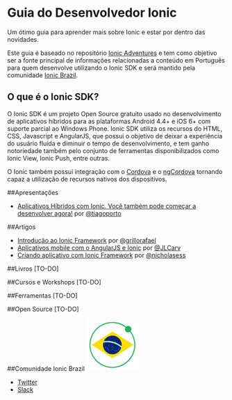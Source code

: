 # Guia do Desenvolvedor Ionic
Um ótimo guia para aprender mais sobre Ionic e estar por
dentro das novidades.

Este guia é baseado no repositório [Ionic Adventures](http://github.com/juarezpaf/ionic-adventures) e tem como objetivo ser a fonte principal de informações relacionadas a conteúdo em Português para quem desenvolve utilizando o Ionic SDK e será mantido pela comunidade [Ionic Brazil](http://github.com/ionicbrazil).

## O que é o Ionic SDK?
O Ionic SDK é um projeto Open Source gratuito usado no desenvolvimento de aplicativos híbridos para as plataformas Android 4.4+ e iOS 6+ com suporte parcial ao Windows Phone. Ionic SDK utiliza os recursos do HTML, CSS, Javascript e AngularJS, que possui o objetivo de deixar a experiência do usuário fluída e diminuir o tempo de desenvolvimento, e tem ganho notoriedade também pelo conjunto de ferramentas disponibilizados como Ionic View, Ionic Push, entre outras.

O Ionic também possui integração com o [Cordova](https://cordova.apache.org/) e o [ngCordova](http://ngcordova.com/) tornando capaz a utilização de recursos nativos dos dispositivos.

##Apresentações
* [Aplicativos Híbridos com Ionic. Você também pode começar a desenvolver agora!](http://www.tiagoporto.com/aplicativos-hibridos-com-ionic-voce-tambem-pode-comecar-a-desenvolver-agora) por [@tiagoporto](https://github.com/tiagoporto)

##Artigos
* [Introdução ao Ionic Framework](http://tableless.com.br/introducao-ao-ionic-framework/) por [@grillorafael](https://github.com/grillorafael)
* [Aplicativos mobile com o AngularJS e Ionic](http://frontinbrazil.com.br/aplicativos-mobile-com-o-angularjs-e-ionic/) por [@JLCarv](https://github.com/JLCarv)
* [Criando aplicativo com Ionic Framework](http://nicholasess.com.br/desenvolvimento/criando-aplicativo-com-ionic-framework-serie/) por [@nicholasess](https://github.com/nicholasess)

##Livros
[TO-DO]

##Cursos e Workshops
[TO-DO]

##Ferramentas
[TO-DO]

##Open Source
[TO-DO]

##Comunidade Ionic Brazil
![Ionic Brazil](ionicbrazil.png)

* [Twitter](http://twitter.com/ionicbrazil)
* [Slack](http://ionicbrazil.herokuapp.com)